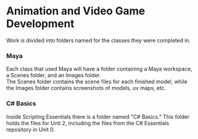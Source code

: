 # Animation and Video Game Development
Work is divided into folders named for the classes they were completed in.  
### Maya
Each class that used Maya will have a folder containing a Maya workspace, a Scenes folder, and an Images folder.  
The Scenes folder contains the scene files for each finished model, while the Images folder contains screenshots of models, uv maps, etc. 

### C# Basics
Inside Scripting Essentials there is a folder named "C# Basics." This folder holds the files for Unit 2, including the files from the C# Essentials repository in Unit 0.
